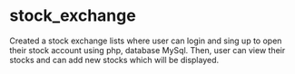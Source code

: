 # stock_exchange
Created a stock exchange lists where user can login and sing up to open their stock account using php, database MySql. Then, user can view their stocks and can add new stocks which will be displayed.
